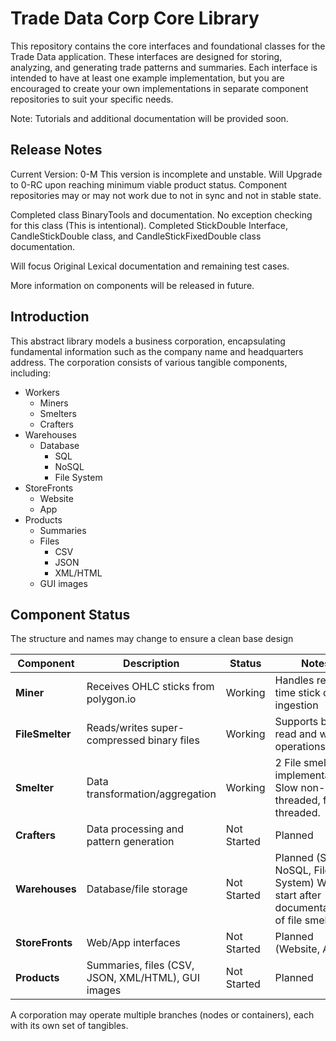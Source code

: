 # Trade Data Corp Core Library

This repository contains the core interfaces and foundational classes for the Trade Data application. These interfaces are designed for storing, analyzing, and generating trade patterns and summaries. Each interface is intended to have at least one example implementation, but you are encouraged to create your own implementations in separate component repositories to suit your specific needs.

Note: Tutorials and additional documentation will be provided soon.

## Release Notes

Current Version: 0-M
This version is incomplete and unstable. Will Upgrade to 0-RC upon reaching minimum viable product status.
Component repositories may or may not work due to not in sync and not in stable state.

Completed class BinaryTools and documentation. No exception checking for this class (This is intentional).
Completed StickDouble Interface, CandleStickDouble class, and CandleStickFixedDouble class documentation.

Will focus Original Lexical documentation and remaining test cases.

More information on components will be released in future.

## Introduction

This abstract library models a business corporation, encapsulating fundamental information such as the company name and headquarters address. The corporation consists of various tangible components, including:
- Workers
  - Miners
  - Smelters
  - Crafters
- Warehouses
  - Database
	- SQL
	- NoSQL
	- File System
- StoreFronts
  - Website
  - App
- Products
  - Summaries
  - Files
    - CSV
	- JSON
	- XML/HTML
  - GUI images

## Component Status
The structure and names may change to ensure a clean base design

| Component         | Description                                              | Status         | Notes                                             |
|-------------------|---------------------------------------------------------|----------------|---------------------------------------------------|
| **Miner**         | Receives OHLC sticks from polygon.io                    | Working     | Handles real-time stick data ingestion            |
| **FileSmelter**   | Reads/writes super-compressed binary files              | Working     | Supports both read and write operations           |
| **Smelter**       | Data transformation/aggregation                         | Working     | 2 File smelting implementations. Slow non-threaded, faster threaded.                  |
| **Crafters**      | Data processing and pattern generation                  | Not Started | Planned                                          |
| **Warehouses**    | Database/file storage                                   | Not Started | Planned (SQL, NoSQL, File System) Will start after documentation of file smelters                |
| **StoreFronts**   | Web/App interfaces                                      | Not Started | Planned (Website, App)                            |
| **Products**      | Summaries, files (CSV, JSON, XML/HTML), GUI images      | Not Started | Planned                                          |

A corporation may operate multiple branches (nodes or containers), each with its own set of tangibles.
